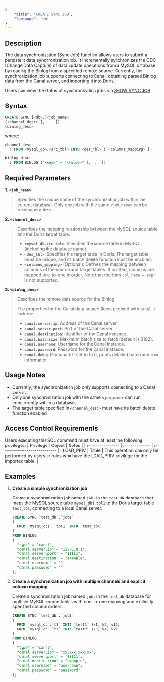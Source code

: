 ```yaml
---
{
    "title": "CREATE SYNC JOB",
    "language": "en"
}
---
```


<!--
Licensed to the Apache Software Foundation (ASF) under one
or more contributor license agreements.  See the NOTICE file
distributed with this work for additional information
regarding copyright ownership.  The ASF licenses this file
to you under the Apache License, Version 2.0 (the
"License"); you may not use this file except in compliance
with the License.  You may obtain a copy of the License at

  http://www.apache.org/licenses/LICENSE-2.0

Unless required by applicable law or agreed to in writing,
software distributed under the License is distributed on an
"AS IS" BASIS, WITHOUT WARRANTIES OR CONDITIONS OF ANY
KIND, either express or implied.  See the License for the
specific language governing permissions and limitations
under the License.
-->


## Description

The data synchronization (Sync Job) function allows users to submit a persistent data synchronization job. It incrementally synchronizes the CDC (Change Data Capture) of data update operations from a MySQL database by reading the Binlog from a specified remote source. Currently, the synchronization job supports connecting to Canal, obtaining parsed Binlog data from the Canal server, and importing it into Doris.

Users can view the status of synchronization jobs via [SHOW SYNC JOB](../../../../sql-manual/sql-statements/data-modification/load-and-export/SHOW-SYNC-JOB).

## Syntax

```sql
CREATE SYNC [<db>.]<job_name>
(<channel_desc> [, ... ])
<binlog_desc>
```
where:
```sql
channel_desc
  : FROM <mysql_db>.<src_tbl> INTO <des_tbl> [ <columns_mapping> ]
```
```sql
binlog_desc
  : FROM BINLOG ("<key>" = "<value>" [, ... ])
```

## Required Parameters

**1. `<job_name>`**

> Specifies the unique name of the synchronization job within the current database. Only one job with the same `<job_name>` can be running at a time.

**2. `<channel_desc>`**

> Describes the mapping relationship between the MySQL source table and the Doris target table.
>
>
> - **`<mysql_db.src_tbl>`**: Specifies the source table in MySQL (including the database name).
> - **`<des_tbl>`**: Specifies the target table in Doris. The target table must be unique, and its batch delete function must be enabled.
> - **`<columns_mapping>`** (Optional): Defines the mapping between columns of the source and target tables. If omitted, columns are mapped one-to-one in order. Note that the form `col_name = expr` is not supported.

**3. `<binlog_desc>`**

> Describes the remote data source for the Binlog.
>
> The properties for the Canal data source (keys prefixed with `canal.`) include:
>
> - **`canal.server.ip`**: Address of the Canal server.
> - **`canal.server.port`**: Port of the Canal server.
> - **`canal.destination`**: Identifier of the Canal instance.
> - **`canal.batchSize`**: Maximum batch size to fetch (default is 8192).
> - **`canal.username`**: Username for the Canal instance.
> - **`canal.password`**: Password for the Canal instance.
> - **`canal.debug`** (Optional): If set to true, prints detailed batch and row information.

## Usage Notes

- Currently, the synchronization job only supports connecting to a Canal server.
- Only one synchronization job with the same `<job_name>` can run concurrently within a database.
- The target table specified in `<channel_desc>` must have its batch delete function enabled.

## Access Control Requirements

Users executing this SQL command must have at least the following privileges:
| Privilege | Object | Notes                |
| :---------------- | :------------- | :---------------------------- |
| LOAD_PRIV        | Table   | This operation can only be performed by users or roles who have the LOAD_PRIV privilege for the imported table. |

## Examples

1. **Create a simple synchronization job**

   Create a synchronization job named `job1` in the `test_db` database that maps the MySQL source table `mysql_db1.tbl1` to the Doris target table `test_tbl`, connecting to a local Canal server.

   ```sql
   CREATE SYNC `test_db`.`job1`
   (
     FROM `mysql_db1`.`tbl1` INTO `test_tbl`
   )
   FROM BINLOG
   (
     "type" = "canal",
     "canal.server.ip" = "127.0.0.1",
     "canal.server.port" = "11111",
     "canal.destination" = "example",
     "canal.username" = "",
     "canal.password" = ""
   );
   ```

2. **Create a synchronization job with multiple channels and explicit column mapping**

   Create a synchronization job named `job1` in the `test_db` database for multiple MySQL source tables with one-to-one mapping and explicitly specified column orders.

   ```sql
   CREATE SYNC `test_db`.`job1`
   (
     FROM `mysql_db`.`t1` INTO `test1` (k1, k2, v1),
     FROM `mysql_db`.`t2` INTO `test2` (k3, k4, v2)
   )
   FROM BINLOG
   (
     "type" = "canal",
     "canal.server.ip" = "xx.xxx.xxx.xx",
     "canal.server.port" = "12111",
     "canal.destination" = "example",
     "canal.username" = "username",
     "canal.password" = "password"
   );
   ```